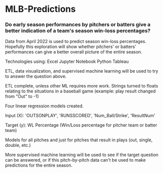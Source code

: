 # MLB-Predictions

### Do early season performances by pitchers or batters give a better indication of a team's season win-loss percentages?

Data from April 2022 is used to predict season win-loss percentages. Hopefully this exploration will show whether pitchers' or batters' performances can give a better overall picture of the entire season.

Technologies using:
Excel
Jupyter Notebook
Python
Tableau

ETL, data visualization, and supervised machine learning will be used to try to answer the question above.

ETL complete, unless other ML requires more work. Strings turned to floats relating to the situations in a baseball game (example: play result changed from "Out" to -1)

Four linear regression models created. 

Input (X): 'OUTSONPLAY', 'RUNSSCORED', 'Num_Ball/Strike', 'ResultNum'

Target (y): WL Percentage (Win/Loss percentage for pitcher team or batter team)

Models for all pitches and just for pitches that result in plays (out, single, double, etc.)

More supervised machine learning will be used to see if the target question can be answered, or if this pitch-by-pitch data can't be used to make predictions for the entire season.
